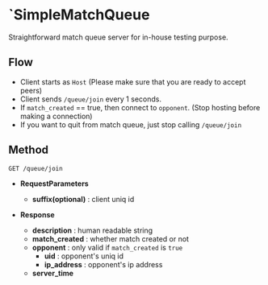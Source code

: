 `SimpleMatchQueue
====

Straightforward match queue server for in-house testing purpose.

Flow
----
* Client starts as `Host` (Please make sure that you are ready to accept peers)
* Client sends `/queue/join` every 1 seconds.
* If `match_created` == true, then connect to `opponent`. (Stop hosting before making a connection)
* If you want to quit from match queue, just stop calling `/queue/join`

Method
----
```
GET /queue/join
```
* __RequestParameters__
  * __suffix(optional)__ : client uniq id

* __Response__
  * __description__ : human readable string
  * __match_created__ : whether match created or not
  * __opponent__ : only valid if `match_created` is `true`
    * __uid__ : opponent's uniq id
    * __ip_address__ : opponent's ip address
  * __server_time__
